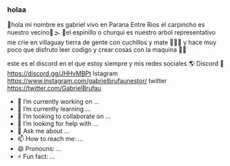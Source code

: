### holaa

🚩hola mi nombre es gabriel vivo en Parana Entre Rios el carpincho es nuestro vecino🦦🌫 🌳el espinillo o churqui es nuestro arbol representativo me crie en villaguay tierra de gente con cuchillos y mate 🧉👺🔪 y hace muy poco que disfruto leer codigo y crear cosas con la maquina 👨‍💻

este es el discord en el que estoy siempre y mis redes sociales 🌎 Discord 👺https://discord.gg/JHHvMBPt Istagram https://www.instagram.com/gabrielbrufaunestor/ twitter https://twitter.com/GabrielBrufau

- 🔭 I’m currently working on ...
- 🌱 I’m currently learning ...
- 👯 I’m looking to collaborate on ...
- 🤔 I’m looking for help with ...
- 💬 Ask me about ...
- 📫 How to reach me: ...
- 😄 Pronouns: ...
- ⚡ Fun fact: ...
